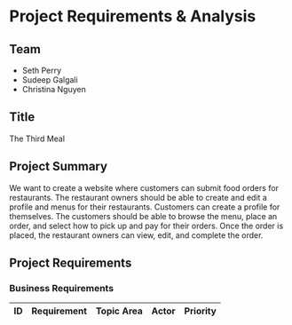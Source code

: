 # Project Requirements & Analysis

## Team
* Seth Perry
* Sudeep Galgali
* Christina Nguyen

## Title
The Third Meal

## Project Summary
We want to create a website where customers can submit food orders for restaurants. The restaurant owners should be able to create and edit a profile and menus for their restaurants. Customers can create a profile for themselves. The customers should be able to browse the menu, place an order, and select how to pick up and pay for their orders. Once the order is placed, the restaurant owners can view, edit, and complete the order.

## Project Requirements

### Business Requirements

| ID | Requirement | Topic Area | Actor | Priority |
| --- | --- | --- | --- | --- |
